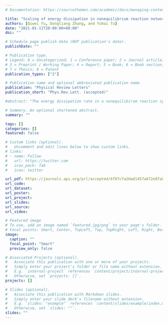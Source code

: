 ```yaml
---
# Documentation: https://sourcethemes.com/academic/docs/managing-content/

title: "Scaling of energy dissipation in nonequilibrium reaction networks"
authors: [Qiwei Yu, Dongliang Zhang, and Yuhai Tu]
date: "2021-01-11T20:00:00+08:00"
doi: ""

# Schedule page publish date (NOT publication's date).
publishDate: ""

# Publication type.
# Legend: 0 = Uncategorized; 1 = Conference paper; 2 = Journal article;
# 3 = Preprint / Working Paper; 4 = Report; 5 = Book; 6 = Book section;
# 7 = Thesis; 8 = Patent
publication_types: ["2"]

# Publication name and optional abbreviated publication name.
publication: "Physical Review Letters"
publication_short: "Phys.Rev.Lett. (accepted)"

#abstract: "The energy dissipation rate in a nonequilibirum reaction system can be determined by the reaction rates in the underlying reaction network. By developing a coarse-graining process in state space and a corresponding renormalization procedure for reaction rates, we find that energy dissipation rate has an inverse power-law dependence on the number of microscopic states in a coarse-grained state. The dissipation scaling law requires self-similarity of the underlying network, and the scaling exponent depends on the network structure and the flux correlation. Existence of the inverse dissipation scaling law is shown in realistic biochemical systems such as biochemical oscillators and microtubule-kinesin active flow systems."

# Summary. An optional shortened abstract.
summary: ""

tags: []
categories: []
featured: false

# Custom links (optional).
#   Uncomment and edit lines below to show custom links.
# links:
# - name: Follow
#   url: https://twitter.com
#   icon_pack: fab
#   icon: twitter

url_pdf: https://journals.aps.org/prl/accepted/6f07cYa2Had1457a672e87a8b6973728c58619847
url_code:
url_dataset:
url_poster:
url_project: 
url_slides:
url_source:
url_video: 

# Featured image
# To use, add an image named `featured.jpg/png` to your page's folder. 
# Focal points: Smart, Center, TopLeft, Top, TopRight, Left, Right, BottomLeft, Bottom, BottomRight.
image:
  caption: ""
  focal_point: "Smart"
  preview_only: false

# Associated Projects (optional).
#   Associate this publication with one or more of your projects.
#   Simply enter your project's folder or file name without extension.
#   E.g. `internal-project` references `content/project/internal-project/index.md`.
#   Otherwise, set `projects: []`.
projects: []

# Slides (optional).
#   Associate this publication with Markdown slides.
#   Simply enter your slide deck's filename without extension.
#   E.g. `slides: "example"` references `content/slides/example/index.md`.
#   Otherwise, set `slides: ""`.
slides: ""
---
```


